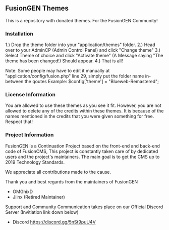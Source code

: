 ## FusionGEN Themes

This is a repository with donated themes. For the FusionGEN Community! 

### Installation

1.) Drop the theme folder into your "application/themes" folder.
2.) Head over to your AdminCP (Admin Control Panel) and click "Change theme"
3.) Select Theme of choice and click "Activate theme" (A Message saying "The theme has been changed!) Should appear.
4.) That is all!

Note: Some people may have to edit it manually at "application/config/fusion.php" line 29, simply put the folder name in-between the qoutes
Example: $config['theme'] = "Blueweb-Remastered";

### License Information

You are allowed to use these themes as you see it fit. However, you are not allowed to delete any of the credits within these themes. It is because of the names mentioned in the credits that you were given something for free. Respect that!

### Project Information

FusionGEN is a Continuation Project based on the front-end and back-end code of FusionCMS, This project is constantly taken care of by dedicated users and the project's maintainers. The main goal is to get the CMS up to 2019 Technology Standards. 

We appreciate all contributions made to the cause.

Thank you and best regards from the maintainers of FusionGEN

- OMGhixD
- Jiinx (Retired Maintainer)

Support and Community Communication takes place on our Official Discord Server (Invitiation link down below)

- Discord https://discord.gg/5nSt9puU4V
